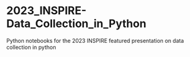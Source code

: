 # 2023_INSPIRE-Data_Collection_in_Python
 Python notebooks for the 2023 INSPIRE featured presentation on data collection in python
